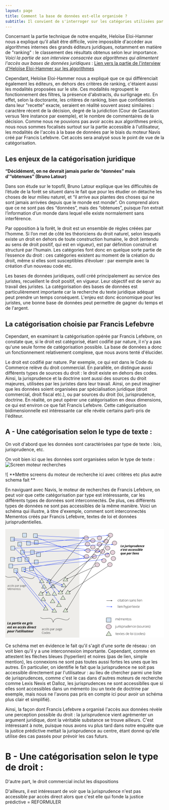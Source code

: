 ```yaml
---
layout: page
title: Comment la base de données est-elle organisée ?
subtitle: Il convient de s'interroger sur les catégories utilisées par Francis Lefebvre pour représenter les données juridiques.
---
```


Concernant la partie technique de notre enquête, Heloïse Eloi-Hammer nous a expliqué qu'il allait être difficile, voire impossible d'accéder aux algorithmes internes des grands éditeurs juridiques, notamment en matière de "ranking" : le classement des résultats obtenus selon leur importance.  
*Voici la partie de son interview consacrée aux algorithmes qui alimentent l'accès aux bases de données juridiques* : [Lien vers la partie de l'interview d'Heloïse Eloi-Hammer sur les algorithmes](https://drive.google.com/file/d/1AHTusoP4iFacLxFLUWxg-H3TtVhB97Aj/view?usp=sharing)

Cependant, Heloïse Eloi-Hammer nous a expliqué que ce qui différenciait également les éditeurs, en dehors des critères de ranking, c'étaient aussi les modalités proposées sur le site. Ces modalités regroupent le fonctionnement des filtres, la présence d'abstracts, du surlignage etc. En effet, selon la doctorante, les critères de ranking, bien que confidentiels dans leur "recette" exacte, seraient en réalité souvent assez similaires : caractère récent de la décision, degré de la juridiction (Cour de Cassation versus 1ère instance par exemple), et le nombre de commentaires de la décision. Comme nous ne pouvions pas avoir accès aux algorithmes précis, nous nous sommes focalisés surtout sur la partie accessible à l'utilisateur, les modalités de l'accès à la base de données par le biais du moteur Navis créé par Francis Lefebvre. Cet accès sera analysé sous le point de vue de la catégorisation. 


## Les enjeux de la catégorisation juridique

**“Décidément, on ne devrait jamais parler de “données” mais d’“obtenues” (Bruno Latour)** 

Dans son étude sur le topofil, Bruno Latour explique que les difficultés de l’étude de la forêt se situent dans le fait que pour les étudier on détache les choses de leur milieu naturel, et “il arrive aux plantes des choses qui ne sont jamais arrivées depuis que le monde est monde”. On comprend alors que ce ne sont pas des “données”, mais des “obtenues”, puisque l’on extrait l’information d’un monde dans lequel elle existe normalement sans interférence. 

Par opposition à la forêt, le droit est un ensemble de règles créées par l’homme. Si l’on met de côté les théoriciens du droit naturel, selon lesquels existe un droit en dehors de toute construction humaine, le droit (entendu au sens de droit positif, qui est en vigueur), est par définition construit et structuré par l’humain. Les catégories font donc en quelque sorte partie de l’essence du droit : ces catégories existent au moment de la création du droit, même si elles sont susceptibles d’évoluer : par exemple avec la création d’un nouveau code etc. 

Les bases de données juridiques, outil créé principalement au service des juristes, recueillent le droit positif, en vigueur. Leur objectif est de servir au travail des juristes. La catégorisation des bases de données est particulièrement importante car la recherche du texte juridique adéquat peut prendre un temps conséquent. L'enjeu est donc économique pour les juristes, une bonne base de données peut permettre de gagner du temps et de l'argent. 

## La catégorisation choisie par Francis Lefebvre 

Cependant, en examinant la catégorisation opérée par Francis Lefebvre, on constate que, si le droit est catégorisé, étant codifié par nature, il n'y a pas qu'une seule forme de catégorisation possible. La base de données a donc un fonctionnement relativement complexe, que nous avons tenté d'élucider.

Le droit est codifié par nature. Par exemple, ce qui est dans le Code du Commerce relève du droit commercial. En parallèle, on distingue aussi différents types de sources du droit : le droit existe en dehors des codes. Ainsi, la jurisprudence et la doctrine sont aussi des sources du droit majeures, utilisées par les juristes dans leur travail. Ainsi, on peut imaginer que les données soient organisées par spécialisation juridique (droit commercial, droit fiscal etc.), ou par sources du droit (loi, jurisprudence, doctrine. En réalité, on peut opérer une catégorisation en deux dimensions, ce qui est environ ce que fait Francis Lefebvre. Cette catégorisation bidimensionnelle est intéressante car elle révèle certains parti-pris de l'éditeur.

## A - Une catégorisation selon le type de texte : 

On voit d'abord que les données sont caractérisées par type de texte : lois, jurisprudence, etc.

On voit bien ici que les données sont organisées selon le type de texte : 
![Screen moteur recherches](/images/moteur.png)


![
**Mettre screens du moteur de recherche ici avec critères etc plus autre schema fait **

En naviguant avec Navis, le moteur de recherches de Francis Lefebvre, on peut voir que cette catégorisation par type est intéressante, car les différents types de données sont interconnectés. De plus, ces différents types de données ne sont pas accessibles de la même manière. Voici un schéma qui illustre, à titre d'exemple, comment sont interconnectés Mementos créés par Francis Lefebvre, textes de loi et données jurisprudentielles. 

![Schéma donnée](/images/schema_donnees.png)

Ce schéma met en évidence le fait qu'il s'agit d'une sorte de réseau : on voit bien qu'il y a une interconnexion importante. Cependant, comme en attestent les flèches bleues (hyperlien) et noires (pas de lien, simple mention), les connexions ne sont pas toutes aussi fortes les unes que les autres. En particulier, on identifie le fait que la jurisprudence ne soit pas accessible directement par l'utilisateur : au lieu de chercher parmi une liste de jurisprudences, comme c'est le cas dans d'autres moteurs de recherche comme Lexis Nexis et Dalloz, les jurisprudences ne sont accessiblles que si elles sont accessibles dans un mémento (ou un texte de doctrine par exemple, mais nous ne l'avons pas pris en compte ici pour avoir un schéma plus clair et simplifié).

Ainsi, la façon dont Francis Lefebvre a organisé l'accès aux données révèle une perception possible du droit : la jurisprudence vient agrémenter un argument juridique, dont la véritable substance se trouve ailleurs. C'est intéressant à note, puisque nous avons vu plus tard dans notre enquête que la justice prédictive mettait la jurisprudence au centre, étant donné qu'elle utilise des cas passés pour prévoir les cas futurs.

# B - Une catégorisation selon le type de droit :

D'autre part, 
le droit commercial inclut les dispositions 




D'ailleurs, il est intéressant de voir que la jurisprudence n'est pas accessible par accès direct alors que c'est elle qui fonde la justice prédictive = REFORMULER




